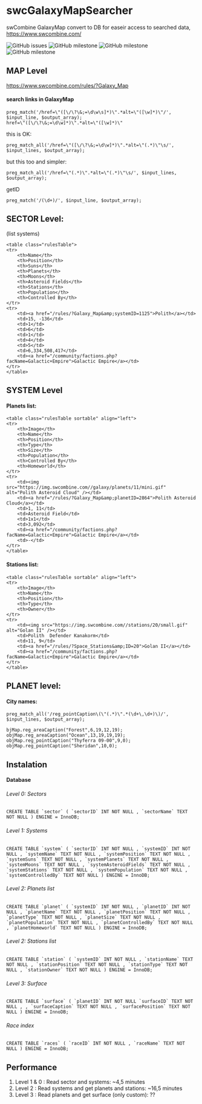 # swcGalaxyMapSearcher
swCombine GalaxyMap convert to DB for easeir access to searched data, https://www.swcombine.com/

![GitHub issues](https://img.shields.io/github/issues/exa18/swcGalaxyMapSearcher?style=flat-square)
![GitHub milestone](https://img.shields.io/github/milestones/progress/exa18/swcGalaxyMapSearcher/1?style=flat-square)
![GitHub milestone](https://img.shields.io/github/milestones/progress/exa18/swcGalaxyMapSearcher/2?style=flat-square)
![GitHub milestone](https://img.shields.io/github/milestones/progress/exa18/swcGalaxyMapSearcher/3?style=flat-square)


## MAP Level
https://www.swcombine.com/rules/?Galaxy_Map

#### search links in GalaxyMap
```
preg_match('/href=\"([\/\?\&;=\d\w\s]*)\".*alt=\"([\w]*)\"/', $input_line, $output_array);
href=\"([\/\?\&;=\d\w]*)\".*alt=\"([\w]*)\"
```
this is OK:
```
preg_match_all('/href=\"([\/\?\&;=\d\w]*)\".*alt=\"(.*)\"\s/', $input_lines, $output_array);
```
but this too and simpler:
```
preg_match_all('/href=\"(.*)\".*alt=\"(.*)\"\s/', $input_lines, $output_array);
```
getID
```
preg_match('/(\d+)/', $input_line, $output_array);
```

## SECTOR Level:
(list systems)
```
<table class="rulesTable">
<tr>
	<th>Name</th>
	<th>Position</th>
	<th>Suns</th>
	<th>Planets</th>
	<th>Moons</th>
	<th>Asteroid Fields</th>
	<th>Stations</th>
	<th>Population</th>
	<th>Controlled By</th>
</tr>
<tr>
	<td><a href="/rules/?Galaxy_Map&amp;systemID=1125">Polith</a></td>
	<td>15, -136</td>
	<td>1</td>
	<td>6</td>
	<td>1</td>
	<td>4</td>
	<td>5</td>
	<td>6,334,508,417</td>
	<td><a href="/community/factions.php?facName=Galactic+Empire">Galactic Empire</a></td>
</tr>
</table>
```

## SYSTEM Level
#### Planets list:
```
<table class="rulesTable sortable" align="left">
<tr>
    <th>Image</th>
    <th>Name</th>
    <th>Position</th>
    <th>Type</th>
    <th>Size</th>
    <th>Population</th>
    <th>Controlled By</th>
    <th>Homeworld</th>
</tr>
<tr>
    <td><img src="https://img.swcombine.com//galaxy/planets/11/mini.gif" alt="Polith Asteroid Cloud" /></td>
    <td><a href="/rules/?Galaxy_Map&amp;planetID=2864">Polith Asteroid Cloud</a></td>
    <td>1, 11</td>
    <td>Asteroid Field</td>
    <td>1x1</td>
    <td>3,092</td>
    <td><a href="/community/factions.php?facName=Galactic+Empire">Galactic Empire</a></td>
    <td>-</td>
</tr>
</table>
```
#### Stations list:
```
<table class="rulesTable sortable" align="left">
<tr>
    <th>Image</th>
    <th>Name</th>
    <th>Position</th>
    <th>Type</th>
    <th>Owner</th>
</tr>
<tr>
    <td><img src="https://img.swcombine.com//stations/20/small.gif" alt="Golan II" /></td>
    <td>Polith  Defender Kanakorm</td>
    <td>11, 9</td>
    <td><a href="/rules/?Space_Stations&amp;ID=20">Golan II</a></td>
    <td><a href="/community/factions.php?facName=Galactic+Empire">Galactic Empire</a></td>
</tr>
</table>
```
## PLANET level:
#### City names:
```
preg_match_all('/reg_pointCaption\(\"(.*)\".*(\d+\,\d+)\)/',  $input_lines, $output_array);
```

```
bjMap.reg_areaCaption("Forest",6,19,12,19);
objMap.reg_areaCaption("Ocean",13,19,19,19);
objMap.reg_pointCaption("Thyferra 09-00",9,0);
objMap.reg_pointCaption("Sheridan",10,0);
```

## Instalation

#### Database
###### Level 0: Sectors
```
CREATE TABLE `sector` ( `sectorID` INT NOT NULL , `sectorName` TEXT NOT NULL ) ENGINE = InnoDB; 
```
###### Level 1: Systems
```
CREATE TABLE `system` ( `sectorID` INT NOT NULL , `systemID` INT NOT NULL , `systemName` TEXT NOT NULL , `systemPosition` TEXT NOT NULL , `systemSuns` TEXT NOT NULL , `systemPlanets` TEXT NOT NULL , `systemMoons` TEXT NOT NULL , `systemAsteroidFields` TEXT NOT NULL , `systemStations` TEXT NOT NULL , `systemPopulation` TEXT NOT NULL , `systemControlledBy` TEXT NOT NULL ) ENGINE = InnoDB; 
```
###### Level 2: Planets list
```
CREATE TABLE `planet` ( `systemID` INT NOT NULL , `planetID` INT NOT NULL , `planetName` TEXT NOT NULL , `planetPosition` TEXT NOT NULL , `planetType` TEXT NOT NULL , `planetSize` TEXT NOT NULL , `planetPopulation` TEXT NOT NULL , `planetControlledBy` TEXT NOT NULL , `planetHomeworld` TEXT NOT NULL ) ENGINE = InnoDB; 
```
###### Level 2: Stations list
```
CREATE TABLE `station` ( `systemID` INT NOT NULL , `stationName` TEXT NOT NULL , `stationPosition` TEXT NOT NULL , `stationType` TEXT NOT NULL , `stationOwner` TEXT NOT NULL ) ENGINE = InnoDB; 
```
###### Level 3: Surface
```
CREATE TABLE `surface` ( `planetID` INT NOT NULL `surfaceID` TEXT NOT NULL , , `surfaceCaption` TEXT NOT NULL , `surfacePosition` TEXT NOT NULL ) ENGINE = InnoDB;
```
###### Race index
```
CREATE TABLE `races` ( `raceID` INT NOT NULL , `raceName` TEXT NOT NULL ) ENGINE = InnoDB; 
```

## Performance
1. Level 1 & 0 : Read sector and systems: ~4,5 minutes
2. Level 2 : Read systems and get planets and stations: ~16,5 minutes
3. Level 3 : Read planets and get surface (only custom): ??
